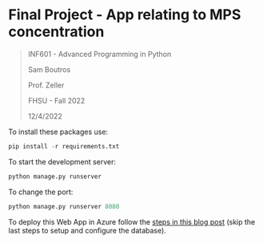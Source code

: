 # Final Project - App relating to MPS concentration
>INF601 - Advanced Programming in Python
> 
>Sam Boutros
> 
> Prof. Zeller
> 
>FHSU - Fall 2022
>
>12/4/2022
>
To install these packages use:
```python
pip install -r requirements.txt
```
To start the development server:
```python
python manage.py runserver
```
To change the port:
```python 
python manage.py runserver 8080
```
To deploy this Web App in Azure follow the [steps in this blog post](https://superwidgets.wordpress.com/2022/12/04/deploy-django-web-app-that-uses-sqlite-to-azure/) (skip the last steps to setup and configure the database).








